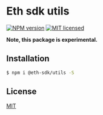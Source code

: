 # Eth sdk utils

[![NPM version][npm-image]][npm-url]
[![MIT licensed][license-image]][license-url]

**Note, this package is experimental.**

## Installation

```bash
$ npm i @eth-sdk/utils -S
```

## License

[MIT][license-url]

[npm-image]: https://badge.fury.io/js/%40eth-sdk%2Futils.svg
[npm-url]: https://npmjs.org/package/@eth-sdk/utils
[license-image]: https://img.shields.io/badge/license-MIT-blue.svg
[license-url]: ./LICENSE
